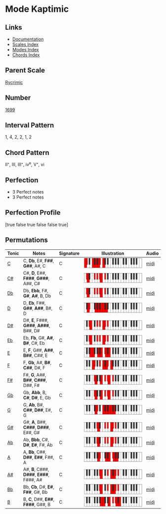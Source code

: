 # Mode Kaptimic

## Links

- [Documentation](index.md)
- [Scales Index](Scales.md)
- [Modes Index](Modes.md)
- [Chords Index](Chords.md)

## Parent Scale

[Rycrimic](ScaleRycrimic.md)

## Number

[1699](https://ianring.com/musictheory/scales/1699)

## Interval Pattern

1, 4, 2, 2, 1, 2

## Chord Pattern

II⁺, III, III⁺, iv⁰, V⁺, vi

## Perfection

- 3 Perfect notes
- 3 Perfect notes

## Perfection Profile

[true false true false false true]

## Permutations

| Tonic | Notes | Signature | Illustration | Audio |
|-------|-------|-----------|--------------|-------|
| [C](ModeCNaturalKaptimic.md) | C, **Db**, E#, **F##**, **G##**, A#, C | C | ![CNaturalKaptimic](ModeCNaturalKaptimic.png) | [midi](https://github.com/edipermadi/music/blob/main/docs/ModeCNaturalKaptimic.mid?raw=true) |
| [C#](ModeCSharpKaptimic.md) | C#, **D**, E##, **F###**, **G###**, A##, C# | C | ![CSharpKaptimic](ModeCSharpKaptimic.png) | [midi](https://github.com/edipermadi/music/blob/main/docs/ModeCSharpKaptimic.mid?raw=true) |
| [Db](ModeDFlatKaptimic.md) | Db, **Ebb**, F#, **G#**, **A#**, B, Db | C | ![DFlatKaptimic](ModeDFlatKaptimic.png) | [midi](https://github.com/edipermadi/music/blob/main/docs/ModeDFlatKaptimic.mid?raw=true) |
| [D](ModeDNaturalKaptimic.md) | D, **Eb**, F##, **G##**, **A##**, B#, D | C | ![DNaturalKaptimic](ModeDNaturalKaptimic.png) | [midi](https://github.com/edipermadi/music/blob/main/docs/ModeDNaturalKaptimic.mid?raw=true) |
| [D#](ModeDSharpKaptimic.md) | D#, **E**, F###, **G###**, **A###**, B##, D# | C | ![DSharpKaptimic](ModeDSharpKaptimic.png) | [midi](https://github.com/edipermadi/music/blob/main/docs/ModeDSharpKaptimic.mid?raw=true) |
| [Eb](ModeEFlatKaptimic.md) | Eb, **Fb**, G#, **A#**, **B#**, C#, Eb | C | ![EFlatKaptimic](ModeEFlatKaptimic.png) | [midi](https://github.com/edipermadi/music/blob/main/docs/ModeEFlatKaptimic.mid?raw=true) |
| [E](ModeENaturalKaptimic.md) | E, **F**, G##, **A##**, **B##**, C##, E | C | ![ENaturalKaptimic](ModeENaturalKaptimic.png) | [midi](https://github.com/edipermadi/music/blob/main/docs/ModeENaturalKaptimic.mid?raw=true) |
| [F](ModeFNaturalKaptimic.md) | F, **Gb**, A#, **B#**, **C##**, D#, F | C | ![FNaturalKaptimic](ModeFNaturalKaptimic.png) | [midi](https://github.com/edipermadi/music/blob/main/docs/ModeFNaturalKaptimic.mid?raw=true) |
| [F#](ModeFSharpKaptimic.md) | F#, **G**, A##, **B##**, **C###**, D##, F# | C | ![FSharpKaptimic](ModeFSharpKaptimic.png) | [midi](https://github.com/edipermadi/music/blob/main/docs/ModeFSharpKaptimic.mid?raw=true) |
| [Gb](ModeGFlatKaptimic.md) | Gb, **Abb**, B, **C#**, **D#**, E, Gb | C | ![GFlatKaptimic](ModeGFlatKaptimic.png) | [midi](https://github.com/edipermadi/music/blob/main/docs/ModeGFlatKaptimic.mid?raw=true) |
| [G](ModeGNaturalKaptimic.md) | G, **Ab**, B#, **C##**, **D##**, E#, G | C | ![GNaturalKaptimic](ModeGNaturalKaptimic.png) | [midi](https://github.com/edipermadi/music/blob/main/docs/ModeGNaturalKaptimic.mid?raw=true) |
| [G#](ModeGSharpKaptimic.md) | G#, **A**, B##, **C###**, **D###**, E##, G# | C | ![GSharpKaptimic](ModeGSharpKaptimic.png) | [midi](https://github.com/edipermadi/music/blob/main/docs/ModeGSharpKaptimic.mid?raw=true) |
| [Ab](ModeAFlatKaptimic.md) | Ab, **Bbb**, C#, **D#**, **E#**, F#, Ab | C | ![AFlatKaptimic](ModeAFlatKaptimic.png) | [midi](https://github.com/edipermadi/music/blob/main/docs/ModeAFlatKaptimic.mid?raw=true) |
| [A](ModeANaturalKaptimic.md) | A, **Bb**, C##, **D##**, **E##**, F##, A | C | ![ANaturalKaptimic](ModeANaturalKaptimic.png) | [midi](https://github.com/edipermadi/music/blob/main/docs/ModeANaturalKaptimic.mid?raw=true) |
| [A#](ModeASharpKaptimic.md) | A#, **B**, C###, **D###**, **E###**, F###, A# | C | ![ASharpKaptimic](ModeASharpKaptimic.png) | [midi](https://github.com/edipermadi/music/blob/main/docs/ModeASharpKaptimic.mid?raw=true) |
| [Bb](ModeBFlatKaptimic.md) | Bb, **Cb**, D#, **E#**, **F##**, G#, Bb | C | ![BFlatKaptimic](ModeBFlatKaptimic.png) | [midi](https://github.com/edipermadi/music/blob/main/docs/ModeBFlatKaptimic.mid?raw=true) |
| [B](ModeBNaturalKaptimic.md) | B, **C**, D##, **E##**, **F###**, G##, B | C | ![BNaturalKaptimic](ModeBNaturalKaptimic.png) | [midi](https://github.com/edipermadi/music/blob/main/docs/ModeBNaturalKaptimic.mid?raw=true) |
